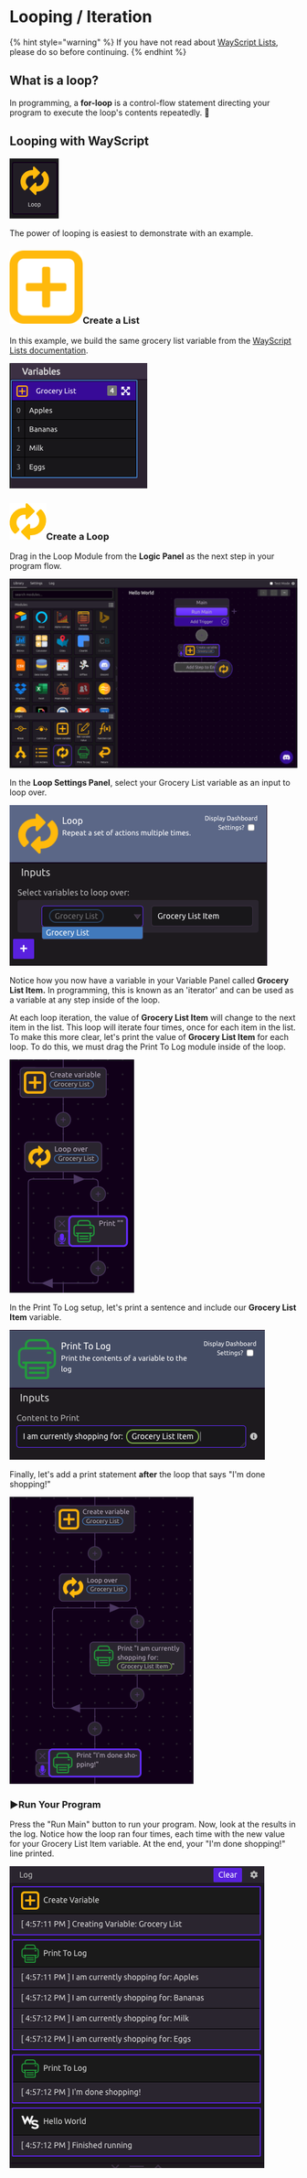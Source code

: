 # Looping / Iteration

{% hint style="warning" %}
If you have not read about [WayScript Lists](variables.md#lists), please do so before continuing.
{% endhint %}

## What is a loop?

In programming, a **for-loop** is a control-flow statement directing your program to execute the loop's contents repeatedly. 🔁 

## Looping with WayScript

![](../.gitbook/assets/screenshot-2019-07-15-16.26.19.png)

The power of looping is easiest to demonstrate with an example.

### ![](../.gitbook/assets/create_var.png)Create a List

In this example, we build the same grocery list variable from the [WayScript Lists documentation](variables.md#lists). 

![Varialbes outlined in blue are lists.](../.gitbook/assets/screenshot-2019-07-15-15.49.50.png)

### ![](../.gitbook/assets/loop.png)Create a Loop

Drag in the Loop Module from the **Logic Panel** as the next step in your program flow. 

![](../.gitbook/assets/screenshot-2019-07-15-16.38.47.png)

In the **Loop Settings Panel**, select your Grocery List variable as an input to loop over. 

![You can add more lists to loop over by pressing the + button](../.gitbook/assets/screenshot-2019-07-15-16.42.28.png)

Notice how you now have a variable in your Variable Panel called **Grocery List Item.** In programming, this is known as an 'iterator' and can be used as a variable at any step inside of the loop. 

At each loop iteration, the value of **Grocery List Item** will change to the next item in the list. This loop will iterate four times, once for each item in the list. To make this more clear, let's print the value of **Grocery List Item** for each loop. To do this, we must drag the Print To Log module inside of the loop.

![](../.gitbook/assets/screenshot-2019-07-15-16.47.52.png)

In the Print To Log setup, let's print a sentence and include our **Grocery List Item** variable.

![](../.gitbook/assets/screenshot-2019-07-15-16.51.46.png)

Finally, let's add a print statement **after** the loop that says "I'm done shopping!"

![Notice how the final print is after the loop.](../.gitbook/assets/screenshot-2019-07-15-16.54.17.png)

### ▶Run Your Program

Press the "Run Main" button to run your program. Now, look at the results in the log. Notice how the loop ran four times, each time with the new value for your Grocery List Item variable. At the end, your "I'm done shopping!" line printed. 

![](../.gitbook/assets/screenshot-2019-07-15-17.14.51.png)

